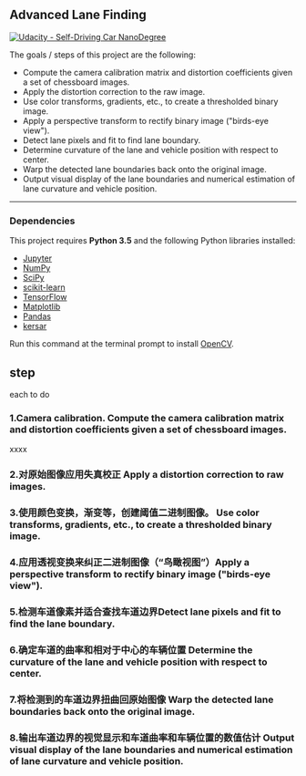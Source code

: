 ## Advanced Lane Finding
[![Udacity - Self-Driving Car NanoDegree](https://s3.amazonaws.com/udacity-sdc/github/shield-carnd.svg)](http://www.udacity.com/drive)

The goals / steps of this project are the following:  

* Compute the camera calibration matrix and distortion coefficients given a set of chessboard images.
* Apply the distortion correction to the raw image.  
* Use color transforms, gradients, etc., to create a thresholded binary image.
* Apply a perspective transform to rectify binary image ("birds-eye view"). 
* Detect lane pixels and fit to find lane boundary.
* Determine curvature of the lane and vehicle position with respect to center.
* Warp the detected lane boundaries back onto the original image.
* Output visual display of the lane boundaries and numerical estimation of lane curvature and vehicle position.

---

### Dependencies

This project requires **Python 3.5** and the following Python libraries installed:

- [Jupyter](http://jupyter.org/)
- [NumPy](http://www.numpy.org/)
- [SciPy](https://www.scipy.org/)
- [scikit-learn](http://scikit-learn.org/)
- [TensorFlow](http://tensorflow.org)
- [Matplotlib](http://matplotlib.org/)
- [Pandas](http://pandas.pydata.org/) 
- [kersar](http://kersar.org/) 

Run this command at the terminal prompt to install [OpenCV](http://opencv.org/). 

## step 
each to do 

### 1.Camera calibration. Compute the camera calibration matrix and distortion coefficients given a set of chessboard images.

xxxx

### 2.对原始图像应用失真校正 Apply a distortion correction to raw images.

### 3.使用颜色变换，渐变等，创建阈值二进制图像。 Use color transforms, gradients, etc., to create a thresholded binary image.

### 4.应用透视变换来纠正二进制图像（“鸟瞰视图”）Apply a perspective transform to rectify binary image ("birds-eye view").

### 5.检测车道像素并适合查找车道边界Detect lane pixels and fit to find the lane boundary.

### 6.确定车道的曲率和相对于中心的车辆位置 Determine the curvature of the lane and vehicle position with respect to center.

### 7.将检测到的车道边界扭曲回原始图像 Warp the detected lane boundaries back onto the original image.

### 8.输出车道边界的视觉显示和车道曲率和车辆位置的数值估计 Output visual display of the lane boundaries and numerical estimation of lane curvature and vehicle position.

